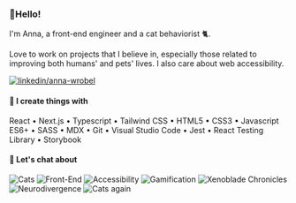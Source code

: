 ### 🌷Hello!

I'm Anna, a front-end engineer and a cat behaviorist 🐈. 

Love to work on projects that I believe in, especially those related to improving both humans' and pets' lives. I also care about web accessibility.

[![linkedin/anna-wrobel](https://img.shields.io/badge/-LinkedIn-0A66C2?style=flat&logo=linkedin)](http://www.linkedin.com/in/anna-wrobel)

#### 🌱 I create things with

React • Next.js • Typescript • Tailwind CSS • HTML5 • CSS3 • Javascript ES6+ • SASS • MDX • Git • Visual Studio Code • Jest • React Testing Library • Storybook

#### 🌿 Let's chat about 
![Cats](https://img.shields.io/badge/-Cats-EF5280?style=flat)
![Front-End](https://img.shields.io/badge/-Front--End-FCB71E?style=flat)
![Accessibility](https://img.shields.io/badge/-Accessibility-EEE92D?style=flat)
![Gamification](https://img.shields.io/badge/-Gamification-BCD548?style=flat)
![Xenoblade Chronicles](https://img.shields.io/badge/-Xenoblade_Chronicles-4BC0BB?style=flat)
![Neurodivergence](https://img.shields.io/badge/-Neurodivergence-18ACD8?style=flat)
![Cats again](https://img.shields.io/badge/-Cats%20(again)-8E55A0?style=flat)
